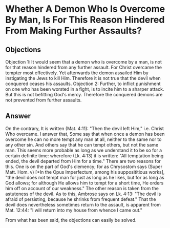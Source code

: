 # Whether A Demon Who Is Overcome By Man, Is For This Reason Hindered From Making Further Assaults?
## Objections
Objection 1: It would seem that a demon who is overcome by a man, is not for that reason hindered from any further assault. For Christ overcame the tempter most effectively. Yet afterwards the demon assailed Him by instigating the Jews to kill Him. Therefore it is not true that the devil when conquered ceases his assaults.
Objection 2: Further, to inflict punishment on one who has been worsted in a fight, is to incite him to a sharper attack. But this is not befitting God's mercy. Therefore the conquered demons are not prevented from further assaults.
## Answer
On the contrary, It is written (Mat. 4:11): "Then the devil left Him," i.e. Christ Who overcame.
I answer that, Some say that when once a demon has been overcome he can no more tempt any man at all, neither to the same nor to any other sin. And others say that he can tempt others, but not the same man. This seems more probable as long as we understand it to be so for a certain definite time: wherefore (Lk. 4:13) it is written: "All temptation being ended, the devil departed from Him for a time." There are two reasons for this. One is on the part of God's clemency; for as Chrysostom says (Super Matt. Hom. v) [*In the Opus Imperfectum, among his supposititious works], "the devil does not tempt man for just as long as he likes, but for as long as God allows; for although He allows him to tempt for a short time, He orders him off on account of our weakness." The other reason is taken from the astuteness of the devil. As to this, Ambrose says on Lk. 4:13: "The devil is afraid of persisting, because he shrinks from frequent defeat." That the devil does nevertheless sometimes return to the assault, is apparent from Mat. 12:44: "I will return into my house from whence I came out."

From what has been said, the objections can easily be solved.